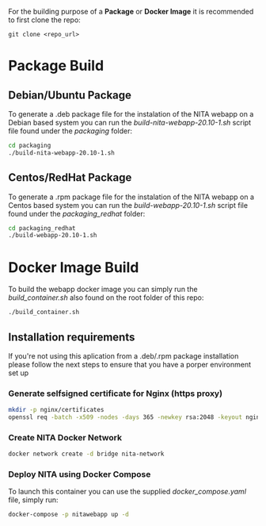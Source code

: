 For the building purpose of a **Package** or **Docker Image** it is recommended to first clone the repo:
```
git clone <repo_url>
```

# Package Build

## Debian/Ubuntu Package

To generate a .deb package file for the instalation of the NITA webapp on a Debian based system you can run the *build-nita-webapp-20.10-1.sh* script file found under the *packaging* folder:
```bash
cd packaging
./build-nita-webapp-20.10-1.sh
```

## Centos/RedHat Package
To generate a .rpm package file for the instalation of the NITA webapp on a Centos based system you can run the *build-webapp-20.10-1.sh* script file found under the *packaging_redhat* folder:
```bash
cd packaging_redhat
./build-webapp-20.10-1.sh
```

# Docker Image Build
To build the webapp docker image you can simply run the *build_container.sh* also found on the root folder of this repo:
```bash
./build_container.sh
```
## Installation requirements
If you're not using this aplication from a .deb/.rpm package installation please follow the next steps to ensure that you have a porper environment set up

### Generate selfsigned certificate for Nginx (https proxy)
```bash
mkdir -p nginx/certificates
openssl req -batch -x509 -nodes -days 365 -newkey rsa:2048 -keyout nginx/certificates/nginx-certificate-key.key -out nginx/certificates/nginx-certificate.crt
```

### Create NITA Docker Network
```bash
docker network create -d bridge nita-network
```

### Deploy NITA using Docker Compose
To launch this container you can use the supplied *docker_compose.yaml* file, simply run:
```bash
docker-compose -p nitawebapp up -d
```
